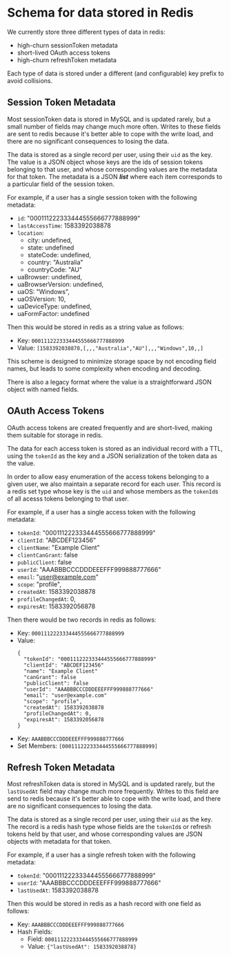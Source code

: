 # Schema for data stored in Redis

We currently store three different types of data in redis:

- high-churn sessionToken metadata
- short-lived OAuth access tokens
- high-churn refreshToken metadata

Each type of data is stored under a different (and configurable) key prefix
to avoid collisions.

## Session Token Metadata

Most sessionToken data is stored in MySQL and is updated rarely, but a small
number of fields may change much more often. Writes to these fields are sent
to redis because it's better able to cope with the write load, and there are
no significant consequences to losing the data.

The data is stored as a single record per user, using their `uid` as the key.
The value is a JSON object whose keys are the ids of session tokens belonging
to that user, and whose corresponding values are the metadata for that token.
The metadata is a JSON **_list_** where each item corresponds to a particular
field of the session token.

For example, if a user has a single session token with the following metadata:

- `id`: "000111222333444555666777888999"
- `lastAccessTime`: 1583392038878
- `location`:
  - city: undefined,
  - state: undefined
  - stateCode: undefined,
  - country: "Australia"
  - countryCode: "AU"
- uaBrowser: undefined,
- uaBrowserVersion: undefined,
- uaOS: "Windows",
- uaOSVersion: 10,
- uaDeviceType: undefined,
- uaFormFactor: undefined

Then this would be stored in redis as a string value as follows:

- Key: `000111222333444555666777888999`
- Value: `[1583392038878,[,,,"Australia","AU"],,,"Windows",10,,]`

This scheme is designed to minimize storage space by not encoding field names,
but leads to some complexity when encoding and decoding.

There is also a legacy format where the value is a straightforward JSON object
with named fields.

## OAuth Access Tokens

OAuth access tokens are created frequently and are short-lived, making them
suitable for storage in redis.

The data for each access token is stored as an individual record with a TTL,
using the `tokenId` as the key and a JSON serialization of the token data
as the value.

In order to allow easy enumeration of the access tokens belonging to a given
user, we also maintain a separate record for each user. This record is a redis
set type whose key is the `uid` and whose members as the `tokenId`s of all
acesss tokens belonging to that user.

For example, if a user has a single access token with the following metadata:

- `tokenId`: "000111222333444555666777888999"
- `clientId`: "ABCDEF123456"
- `clientName`: "Example Client"
- `clientCanGrant`: false
- `publicClient`: false
- `userId`: "AAABBBCCCDDDEEEFFF999888777666"
- `email`: "user@example.com"
- `scope`: "profile",
- `createdAt`: 1583392038878
- `profileChangedAt`: 0,
- `expiresAt`: 1583392056878

Then there would be two records in redis as follows:

- Key: `000111222333444555666777888999`
- Value:
  ```
  {
    "tokenId": "000111222333444555666777888999"
    "clientId": "ABCDEF123456"
    "name": "Example Client"
    "canGrant": false
    "publicClient": false
    "userId": "AAABBBCCCDDDEEEFFF999888777666"
    "email": "user@example.com"
    "scope": "profile",
    "createdAt": 1583392038878
    "profileChangedAt": 0,
    "expiresAt": 1583392056878
  }
  ```
- Key: `AAABBBCCCDDDEEEFFF999888777666`
- Set Members: `[000111222333444555666777888999]`

## Refresh Token Metadata

Most refreshToken data is stored in MySQL and is updated rarely, but the `lastUsedAt`
field may change much more frequently. Writes to this field are send to redis
because it's better able to cope with the write load, and there are no significant
consequences to losing the data.

The data is stored as a single record per user, using their `uid` as the key.
The record is a redis hash type whose fields are the `tokenId`s or refresh tokens
held by that user, and whose corresponding values are JSON objects with metadata
for that token.

For example, if a user has a single refresh token with the following metadata:

- `tokenId`: "000111222333444555666777888999"
- `userId`: "AAABBBCCCDDDEEEFFF999888777666"
- `lastUsedAt`: 1583392038878

Then this would be stored in redis as a hash record with one field as follows:

- Key: `AAABBBCCCDDDEEEFFF999888777666`
- Hash Fields:
  - Field: `000111222333444555666777888999`
  - Value: `{"lastUsedAt": 1583392038878}`
